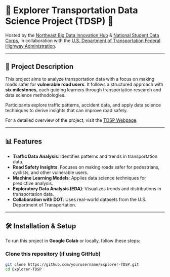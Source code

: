 # 🚗 Explorer Transportation Data Science Project (TDSP) 🚗

Hosted by the [Northeast Big Data Innovation Hub](https://nebigdatahub.org/about) & [National Student Data Corps](https://nebigdatahub.org/nsdc), in collaboration with the [U.S. Department of Transportation Federal Highway Administration](https://highways.dot.gov/).

---

## 📌 Project Description

This project aims to analyze transportation data with a focus on making roads safer for **vulnerable road users**. It follows a structured approach with **six milestones**, each guiding learners through transportation research and data science methodologies.

Participants explore traffic patterns, accident data, and apply data science techniques to derive insights that can improve road safety.

For a detailed overview of the project, visit the [TDSP Webpage](https://nebigdatahub.org/nsdc/tdsp/).

---

## 📊 Features

- **Traffic Data Analysis**: Identifies patterns and trends in transportation data.
- **Road Safety Insights**: Focuses on making roads safer for pedestrians, cyclists, and other vulnerable users.
- **Machine Learning Models**: Applies data science techniques for predictive analysis.
- **Exploratory Data Analysis (EDA)**: Visualizes trends and distributions in transportation data.
- **Collaboration with DOT**: Uses real-world datasets from the U.S. Department of Transportation.

---

## 🛠️ Installation & Setup

To run this project in **Google Colab** or locally, follow these steps:

### Clone this repository (if using GitHub)
```bash
git clone https://github.com/yourusername/Explorer-TDSP.git
cd Explorer-TDSP
